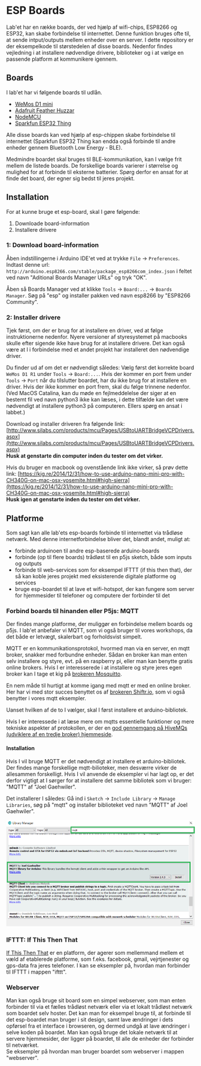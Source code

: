 # ESP Boards
Lab'et har en række boards, der ved hjælp af wifi-chips, ESP8266 og ESP32, kan skabe forbindelse til internettet. Denne funktion bruges ofte til, at sende intput/outputs mellem enheder over en server. I dette repository er der eksempelkode til størstedelen af disse boards. Nedenfor findes vejledning i at installere nødvendige drivere, biblioteker og i at vælge en passende platform at kommunikere igennem.

## Boards
I lab'et har vi følgende boards til udlån.

* [WeMos D1 mini](https://wiki.wemos.cc/products:d1:d1_mini#technical_specs)
* [Adafruit Feather Huzzar](https://learn.adafruit.com/adafruit-feather-huzzah-esp8266/overview)
* [NodeMCU](http://www.nodemcu.com/index_en.html)
* [Sparkfun ESP32 Thing](https://learn.sparkfun.com/tutorials/esp32-thing-hookup-guide)

Alle disse boards kan ved hjælp af esp-chippen skabe forbindelse til internettet (Sparkfun ESP32 Thing kan endda også forbinde til andre enheder gennem Bluetooth Low Energy - BLE).

Medmindre boardet skal bruges til BLE-kommunikation, kan I vælge frit mellem de listede boards. De forskellige boards varierer i størrelse og mulighed for at forbinde til eksterne batterier. Spørg derfor en ansat for at finde det board, der egner sig bedst til jeres projekt.

## Installation
For at kunne bruge et esp-board, skal I gøre følgende:
1. Downloade board-information
2. Installere drivere

### 1: Download board-information  
Åben indstillingerne i Arduino IDE'et ved at trykke ```File``` -> ```Preferences```. Indtast denne url: ```http://arduino.esp8266.com/stable/package_esp8266com_index.json``` i feltet ved navn "Aditional Boards Manager URLs" og tryk "OK".

Åben så Boards Manager ved at klikke ```Tools``` -> ```Board:...``` -> ```Boards Manager```. Søg på "esp" og installer pakken ved navn esp8266 by "ESP8266 Community".

### 2: Installer drivere  
Tjek først, om der er brug for at installere en driver, ved at følge instruktionerne nedenfor. Nyere versioner af styresystemet på macbooks skulle efter sigende ikke have brug for at installere drivere. Det kan også være at I i forbindelse med et andet projekt har installeret den nødvendige driver. 

Du finder ud af om det er nødvendigt således: Vælg først det korrekte board ```WeMos D1 R1``` under ```Tools``` -> ```Board:...```. Hvis der kommer en port frem under ```Tools``` -> ```Port``` når du tilslutter boardet, har du ikke brug for at installere en driver. Hvis der ikke kommer en port frem, skal du følge trinnene nedenfor. (Ved MacOS Catalina, kan du møde en fejlmeddelelse der siger at en bestemt fil ved navn python3 ikke kan læses, i dette tilfælde kan det være nødvendigt at installere python3 på computeren. Ellers spørg en ansat i labbet.)

Download og installer driveren fra følgende link: [http://www.silabs.com/products/mcu/Pages/USBtoUARTBridgeVCPDrivers.aspx](http://www.silabs.com/products/mcu/Pages/USBtoUARTBridgeVCPDrivers.aspx)  
**Husk at genstarte din computer inden du tester om det virker.**

Hvis du bruger en macbook og ovenstående link ikke virker, så prøv dette link: [https://kig.re/2014/12/31/how-to-use-arduino-nano-mini-pro-with-CH340G-on-mac-osx-yosemite.html#high-sierra](https://kig.re/2014/12/31/how-to-use-arduino-nano-mini-pro-with-CH340G-on-mac-osx-yosemite.html#high-sierra)  
**Husk igen at genstarte inden du tester om det virker.**


## Platforme
Som sagt kan alle lab'ets esp-boards forbinde til internettet via trådløse netværk. Med denne internetforbindelse bliver det, blandt andet, muligt at:
*  forbinde arduinoen til andre esp-baserede arduino-boards
* forbinde (op til flere boards) trådløst til en p5js sketch, både som inputs og outputs
* forbinde til web-services som for eksempel IFTTT (if this then that), der så kan koble jeres projekt med eksisterende digitale platforme og services
* bruge esp-boardet til at lave et wifi-hotspot, der kan fungere som server for hjemmesider til telefoner og computere der forbinder til det

### Forbind boards til hinanden eller P5js: MQTT
Der findes mange platforme, der muliggør en forbindelse mellem boards og p5js. I lab'et anbefaler vi MQTT, som vi også bruger til vores workshops, da det både er letvægt, skalerbart og forholdsvist simpelt.

MQTT er en kommunikationsprotokol, hvormed man via en server, en mqtt broker, snakker med forbundne enheder. Sådan en broker kan man enten selv installere og styre, evt. på en raspberry pi, eller man kan benytte gratis online brokers.
Hvis I er interesserede i at installere og styre jeres egen broker kan I tage et kig på [brokeren Mosquitto](https://mosquitto.org/).  

En nem måde til hurtigt at komme igang med mqtt er med en online broker. Her har vi med stor succes benyttet os af [brokeren Shiftr.io](https://shiftr.io/), som vi også benytter i vores mqtt eksempler.

Uanset hvilken af de to I vælger, skal I først installere et arduino-bibliotek.

Hvis I er interessede i at læse mere om mqtts essentielle funktioner og mere tekniske aspekter af protokollen, er der en [god gennemgang på HiveMQs (udviklere af en tredje broker) hjemmeside](https://www.hivemq.com/mqtt-essentials/).  


#### Installation
Hvis I vil bruge MQTT er det nødvendigt at installere et arduino-bibliotek. Der findes mange forskellige mqtt-bilioteker, men desværre virker de allesammen forskelligt. Hvis I vil anvende de eksempler vi har lagt op, er det derfor vigtigt at I sørger for at installere det samme bibliotek som vi bruger: "MQTT" af "Joel Gaehwiler".

Det installerer I således:
Gå ind i ```Sketch``` -> ```Include Library``` -> ```Manage Libraries```, søg på "mqtt" og installer biblioteket ved navn "MQTT" af Joel Gaehwiler".

![billede af korrekt mqtt bibliotek](./assets/mqtt-bibliotek.png "Det korrekte mqtt bibliotek")


### IFTTT: If This Then That
[If This Then That](https://ifttt.com/) er en platform, der agerer som mellemmand mellem et væld af etablerede platforme, som f.eks. facebook, gmail, vejrtjenester og gps-data fra jeres telefoner.
I kan se eksempler på, hvordan man forbinder til IFTTT i mappen "ifttt".  

### Webserver
Man kan også bruge sit board som en simpel webserver, som man enten forbinder til via et fælles trådløst netværk eller via et lokalt trådløst netværk som boardet selv hoster.
Det kan man for eksempel bruge til, at forbinde til det esp-boardet man bruger i sit design, samt lave ændringer i dets opførsel fra et interface i browseren, og dermed undgå at lave ændringer i selve koden på boardet.
Man kan også bruge det lokale netværk til at servere hjemmesider, der ligger på boardet, til alle de enheder der forbinder til netværket.  
Se eksempler på hvordan man bruger boardet som webserver i mappen "webserver".
